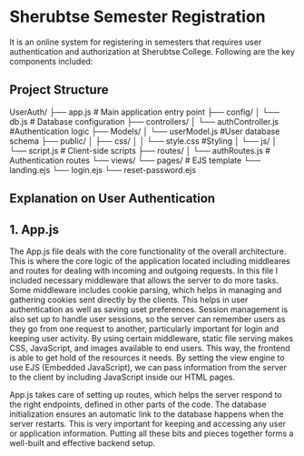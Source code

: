# Sherubtse Semester Registration
It is an online system for registering in semesters that requires user authentication and authorization at Sherubtse College. Following are the key components included:

## Project Structure
UserAuth/
├── app.js                  # Main application entry point
├── config/
│   └── db.js               # Database configuration
├── controllers/
│   └── authController.js   #Authentication logic
├── Models/
│   └── userModel.js         #User database schema
├── public/
│   ├── css/
│   │   └── style.css        #Styling
│   └── js/
│       └── script.js        # Client-side scripts
├── routes/
│   └── authRoutes.js        # Authentication routes
└── views/
└── pages/                   # EJS template
    └── landing.ejs
    └── login.ejs
    └── reset-password.ejs

## Explanation on User Authentication
## 1. App.js
The App.js file deals with the core functionality of the overall architecture. This is where the core logic of the application located including middleares and routes for dealing with incoming and outgoing requests. In this file I included necessary middleware that allows the server to do more tasks. Some middleware includes cookie parsing, which helps in managing and gathering cookies sent directly by the clients. This helps in user authentication as well as saving uset preferences. Session management is also set up to handle user sessions, so the server can remember users as they go from one request to another, particularly important for login and keeping user activity. By using certain middleware, static file serving makes CSS, JavaScript, and images available to end users. This way, the frontend is able to get hold of the resources it needs. By setting the view engine to use EJS (Embedded JavaScript), we can pass information from the server to the client by including JavaScript inside our HTML pages.

App.js takes care of setting up routes, which helps the server respond to the right endpoints, defined in other parts of the code. The database initialization ensures an automatic link to the database happens when the server restarts. This is very important for keeping and accessing any user or application information. Putting all these bits and pieces together forms a well-built and effective backend setup.
